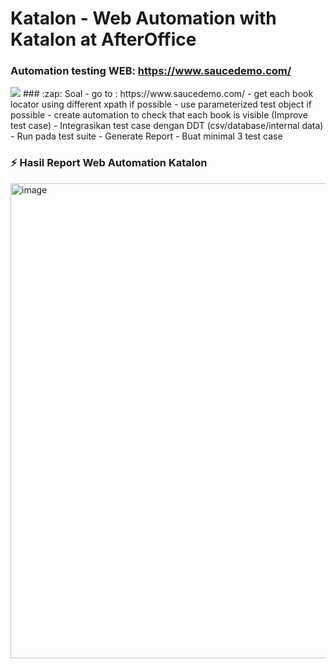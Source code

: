 # Katalon - Web Automation with Katalon at AfterOffice 
### Automation testing WEB: https://www.saucedemo.com/
<img src="https://skillicons.dev/icons?i=katalon"/>
### :zap: Soal
- go to : https://www.saucedemo.com/
- get each book locator using different xpath if possible
- use parameterized test object if possible
- create automation to check that each book is visible (Improve test case)
- Integrasikan test case dengan DDT (csv/database/internal data)
- Run pada test suite
- Generate Report
- Buat minimal 3 test case

### :zap: Hasil Report Web Automation Katalon
<img width="1350" height="760" alt="image" src="https://github.com/user-attachments/assets/0650a9fd-f841-4573-842e-027c59d4909e" />
